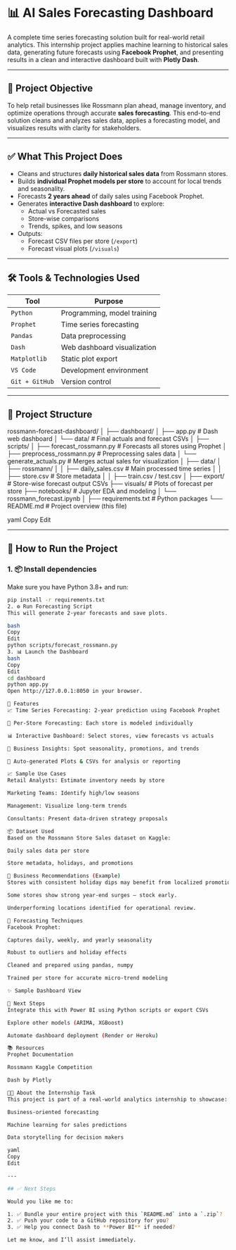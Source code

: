 # 📊 AI Sales Forecasting Dashboard

A complete time series forecasting solution built for real-world retail analytics. This internship project applies machine learning to historical sales data, generating future forecasts using **Facebook Prophet**, and presenting results in a clean and interactive dashboard built with **Plotly Dash**.

---

## 🎯 Project Objective

To help retail businesses like Rossmann plan ahead, manage inventory, and optimize operations through accurate **sales forecasting**. This end-to-end solution cleans and analyzes sales data, applies a forecasting model, and visualizes results with clarity for stakeholders.

---

## ✅ What This Project Does

- Cleans and structures **daily historical sales data** from Rossmann stores.
- Builds **individual Prophet models per store** to account for local trends and seasonality.
- Forecasts **2 years ahead** of daily sales using Facebook Prophet.
- Generates **interactive Dash dashboard** to explore:
  - Actual vs Forecasted sales
  - Store-wise comparisons
  - Trends, spikes, and low seasons
- Outputs:
  - Forecast CSV files per store (`/export`)
  - Forecast visual plots (`/visuals`)

---

## 🛠️ Tools & Technologies Used

| Tool           | Purpose                            |
|----------------|------------------------------------|
| `Python`       | Programming, model training        |
| `Prophet`      | Time series forecasting            |
| `Pandas`       | Data preprocessing                 |
| `Dash`         | Web dashboard visualization        |
| `Matplotlib`   | Static plot export                 |
| `VS Code`      | Development environment            |
| `Git + GitHub` | Version control                    |

---

## 📁 Project Structure

rossmann-forecast-dashboard/
│
├── dashboard/
│ ├── app.py # Dash web dashboard
│ └── data/ # Final actuals and forecast CSVs
│
├── scripts/
│ ├── forecast_rossmann.py # Forecasts all stores using Prophet
│ ├── preprocess_rossmann.py # Preprocessing sales data
│ └── generate_actuals.py # Merges actual sales for visualization
│
├── data/
│ ├── rossmann/
│ │ ├── daily_sales.csv # Main processed time series
│ │ ├── store.csv # Store metadata
│ │ ├── train.csv / test.csv
│
├── export/ # Store-wise forecast output CSVs
├── visuals/ # Plots of forecast per store
├── notebooks/ # Jupyter EDA and modeling
│ └── rossmann_forecast.ipynb
│
├── requirements.txt # Python packages
└── README.md # Project overview (this file)

yaml
Copy
Edit

---

## 🚀 How to Run the Project

### 1. 📦 Install dependencies
Make sure you have Python 3.8+ and run:

```bash
pip install -r requirements.txt
2. ⚙️ Run Forecasting Script
This will generate 2-year forecasts and save plots.

bash
Copy
Edit
python scripts/forecast_rossmann.py
3. 📊 Launch the Dashboard
bash
Copy
Edit
cd dashboard
python app.py
Open http://127.0.0.1:8050 in your browser.

📌 Features
📈 Time Series Forecasting: 2-year prediction using Facebook Prophet

🏪 Per-Store Forecasting: Each store is modeled individually

📊 Interactive Dashboard: Select stores, view forecasts vs actuals

🧠 Business Insights: Spot seasonality, promotions, and trends

💾 Auto-generated Plots & CSVs for analysis or reporting

📈 Sample Use Cases
Retail Analysts: Estimate inventory needs by store

Marketing Teams: Identify high/low seasons

Management: Visualize long-term trends

Consultants: Present data-driven strategy proposals

📦 Dataset Used
Based on the Rossmann Store Sales dataset on Kaggle:

Daily sales data per store

Store metadata, holidays, and promotions

🧠 Business Recommendations (Example)
Stores with consistent holiday dips may benefit from localized promotions.

Some stores show strong year-end surges — stock early.

Underperforming locations identified for operational review.

🧰 Forecasting Techniques
Facebook Prophet:

Captures daily, weekly, and yearly seasonality

Robust to outliers and holiday effects

Cleaned and prepared using pandas, numpy

Trained per store for accurate micro-trend modeling

✨ Sample Dashboard View

📍 Next Steps
Integrate this with Power BI using Python scripts or export CSVs

Explore other models (ARIMA, XGBoost)

Automate dashboard deployment (Render or Heroku)

📚 Resources
Prophet Documentation

Rossmann Kaggle Competition

Dash by Plotly

👨‍💼 About the Internship Task
This project is part of a real-world analytics internship to showcase:

Business-oriented forecasting

Machine learning for sales predictions

Data storytelling for decision makers

yaml
Copy
Edit

---

## ✅ Next Steps

Would you like me to:

1. ✅ Bundle your entire project with this `README.md` into a `.zip`?
2. ✅ Push your code to a GitHub repository for you?
3. ✅ Help you connect Dash to **Power BI** if needed?

Let me know, and I’ll assist immediately.
